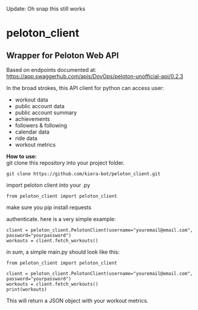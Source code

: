 Update: Oh snap this still works

# peloton_client
## Wrapper for Peloton Web API

Based on endpoints documented at:  
https://app.swaggerhub.com/apis/DovOps/peloton-unofficial-api/0.2.3

In the broad strokes, this API client for python can access user:  
 - workout data
 - public account data
 - public account summary
 - achievements
 - followers & following
 - calendar data
 - ride data
 - workout metrics
 
**How to use:**   
git clone this repository into your project folder. 

```
git clone https://github.com/kiera-bot/peloton_client.git
```
  
import peloton client into your .py
```   
from peloton_client import peloton_client
```

make sure you pip install requests 
   
authenticate. here is a very simple example:
```
client = peloton_client.PelotonClient(username="youremail@email.com", password="yourpassword")
workouts = client.fetch_workouts()
```

in sum, a simple main.py should look like this: 
```
from peloton_client import peloton_client

client = peloton_client.PelotonClient(username="youremail@email.com", password="yourpassword")
workouts = client.fetch_workouts()
print(workouts)

```

This will return a JSON object with your workout metrics.

